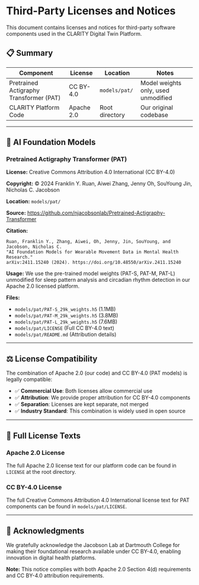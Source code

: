 # Third-Party Licenses and Notices

This document contains licenses and notices for third-party software components used in the CLARITY Digital Twin Platform.

## 📋 **Summary**

| Component | License | Location | Notes |
|-----------|---------|----------|-------|
| Pretrained Actigraphy Transformer (PAT) | CC BY-4.0 | `models/pat/` | Model weights only, used unmodified |
| CLARITY Platform Code | Apache 2.0 | Root directory | Our original codebase |

---

## 🧠 **AI Foundation Models**

### Pretrained Actigraphy Transformer (PAT)

**License:** Creative Commons Attribution 4.0 International (CC BY-4.0)

**Copyright:** © 2024 Franklin Y. Ruan, Aiwei Zhang, Jenny Oh, SouYoung Jin, Nicholas C. Jacobson

**Location:** `models/pat/`

**Source:** https://github.com/njacobsonlab/Pretrained-Actigraphy-Transformer

**Citation:**
```
Ruan, Franklin Y., Zhang, Aiwei, Oh, Jenny, Jin, SouYoung, and Jacobson, Nicholas C. 
"AI Foundation Models for Wearable Movement Data in Mental Health Research." 
arXiv:2411.15240 (2024). https://doi.org/10.48550/arXiv.2411.15240
```

**Usage:** We use the pre-trained model weights (PAT-S, PAT-M, PAT-L) unmodified for sleep pattern analysis and circadian rhythm detection in our Apache 2.0 licensed platform.

**Files:**
- `models/pat/PAT-S_29k_weights.h5` (1.1MB)
- `models/pat/PAT-M_29k_weights.h5` (3.8MB)  
- `models/pat/PAT-L_29k_weights.h5` (7.6MB)
- `models/pat/LICENSE` (Full CC BY-4.0 text)
- `models/pat/README.md` (Attribution details)

---

## ⚖️ **License Compatibility**

The combination of Apache 2.0 (our code) and CC BY-4.0 (PAT models) is legally compatible:

- ✅ **Commercial Use**: Both licenses allow commercial use
- ✅ **Attribution**: We provide proper attribution for CC BY-4.0 components
- ✅ **Separation**: Licenses are kept separate, not merged
- ✅ **Industry Standard**: This combination is widely used in open source

---

## 📜 **Full License Texts**

### Apache 2.0 License
The full Apache 2.0 license text for our platform code can be found in `LICENSE` at the root directory.

### CC BY-4.0 License  
The full Creative Commons Attribution 4.0 International license text for PAT components can be found in `models/pat/LICENSE`.

---

## 🙏 **Acknowledgments**

We gratefully acknowledge the Jacobson Lab at Dartmouth College for making their foundational research available under CC BY-4.0, enabling innovation in digital health platforms.

**Note:** This notice complies with both Apache 2.0 Section 4(d) requirements and CC BY-4.0 attribution requirements. 